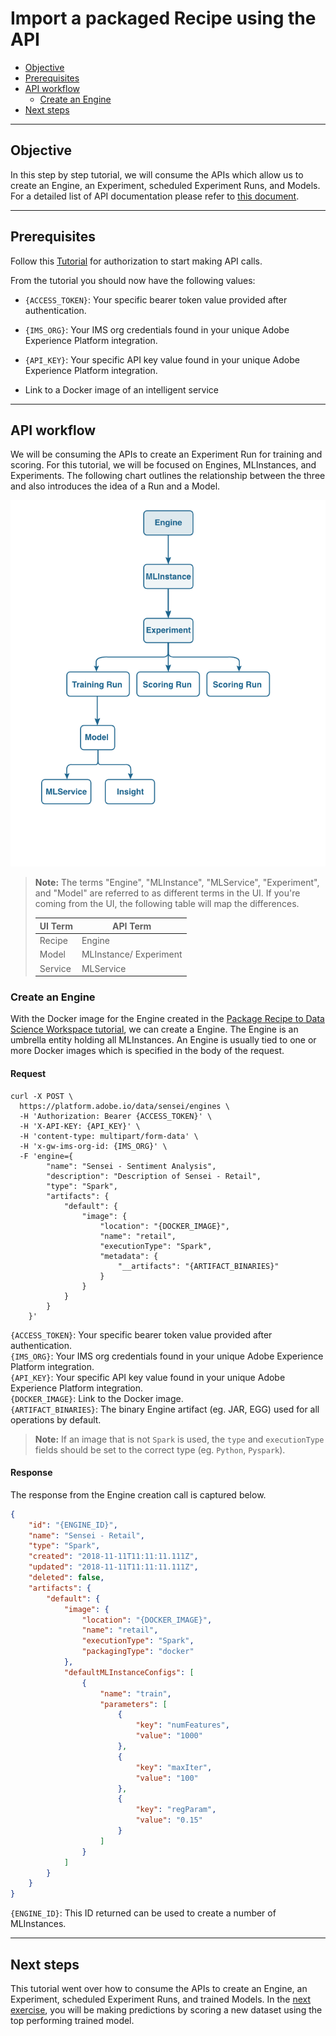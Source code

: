 # Import a packaged Recipe using the API <!-- omit in toc -->

- [Objective](#objective)
- [Prerequisites](#prerequisites)
- [API workflow](#api-workflow)
    - [Create an Engine](#create-an-engine)
- [Next steps](#next-steps)

---

## Objective
In this step by step tutorial, we will consume the APIs which allow us to create an Engine, an Experiment, scheduled Experiment Runs, and Models. For a detailed list of API documentation please refer to [this document](https://www.adobe.io/apis/cloudplatform/dataservices/api-reference.html).

---

## Prerequisites

Follow this [Tutorial](../../authenticate_to_acp_tutorial/authenticate_to_acp_tutorial.md) for authorization to start making API calls.

From the tutorial you should now have the following values:

* `{ACCESS_TOKEN}`: Your specific bearer token value provided after authentication.
* `{IMS_ORG}`: Your IMS org credentials found in your unique Adobe Experience Platform integration.
* `{API_KEY}`: Your specific API key value found in your unique Adobe Experience Platform integration.

* Link to a Docker image of an intelligent service

---

## API workflow

We will be consuming the APIs to create an Experiment Run for training and scoring. For this tutorial, we will be focused on Engines, MLInstances, and Experiments. The following chart outlines the relationship between the three and also introduces the idea of a Run and a Model. 

![](./images/engine_hierarchy_api.png)

> **Note:** The terms "Engine", "MLInstance", "MLService", "Experiment", and "Model" are referred to as different terms in the UI. If you're coming from the UI, the following table will map the differences.
> 
> UI Term | API Term
> --- | ---
> Recipe | Engine
> Model | MLInstance/ Experiment
> Service | MLService

### Create an Engine

With the Docker image for the Engine created in the [Package Recipe to Data Science Workspace tutorial](../package_recipe_to_import_into_dsw/package_recipe_to_import_into_dsw.md), we can create a Engine. The Engine is an umbrella entity holding all MLInstances. An Engine is usually tied to one or more Docker images which is specified in the body of the request.


#### Request <!-- omit in toc -->

```SHELL
curl -X POST \
  https://platform.adobe.io/data/sensei/engines \
  -H 'Authorization: Bearer {ACCESS_TOKEN}' \
  -H 'X-API-KEY: {API_KEY}' \
  -H 'content-type: multipart/form-data' \
  -H 'x-gw-ims-org-id: {IMS_ORG}' \
  -F 'engine={
        "name": "Sensei - Sentiment Analysis",
        "description": "Description of Sensei - Retail",
        "type": "Spark",
        "artifacts": {
            "default": {
                "image": {
                    "location": "{DOCKER_IMAGE}",
                    "name": "retail",
                    "executionType": "Spark",
                    "metadata": {
                        "__artifacts": "{ARTIFACT_BINARIES}"
                    }
                }
            }
        }
    }'
```

`{ACCESS_TOKEN}`: Your specific bearer token value provided after authentication.  
`{IMS_ORG}`: Your IMS org credentials found in your unique Adobe Experience Platform integration.  
`{API_KEY}`: Your specific API key value found in your unique Adobe Experience Platform integration.  
`{DOCKER_IMAGE}`: Link to the Docker image.  
`{ARTIFACT_BINARIES}`: The binary Engine artifact (eg. JAR, EGG) used for all operations by default.  

> **Note:** If an image that is not `Spark` is used, the `type` and `executionType` fields should be set to the correct type (eg. `Python`, `Pyspark`).

#### Response <!-- omit in toc -->

The response from the Engine creation call is captured below.

```JSON
{
    "id": "{ENGINE_ID}",
    "name": "Sensei - Retail",
    "type": "Spark",
    "created": "2018-11-11T11:11:11.111Z",
    "updated": "2018-11-11T11:11:11.111Z",
    "deleted": false,
    "artifacts": {
        "default": {
            "image": {
                "location": "{DOCKER_IMAGE}",
                "name": "retail",
                "executionType": "Spark",
                "packagingType": "docker"
            },
            "defaultMLInstanceConfigs": [
                {
                    "name": "train",
                    "parameters": [
                        {
                            "key": "numFeatures",
                            "value": "1000"
                        },
                        {
                            "key": "maxIter",
                            "value": "100"
                        },
                        {
                            "key": "regParam",
                            "value": "0.15"
                        }
                    ]
                }
            ]
        }
    }
}
```

`{ENGINE_ID}`: This ID returned can be used to create a number of MLInstances.

---

## Next steps

This tutorial went over how to consume the APIs to create an Engine, an Experiment, scheduled Experiment Runs, and trained Models. In the [next exercise](../how_to_score_with_recipe/how_to_score_with_recipe.md), you will be making predictions by scoring a new dataset using the top performing trained model.